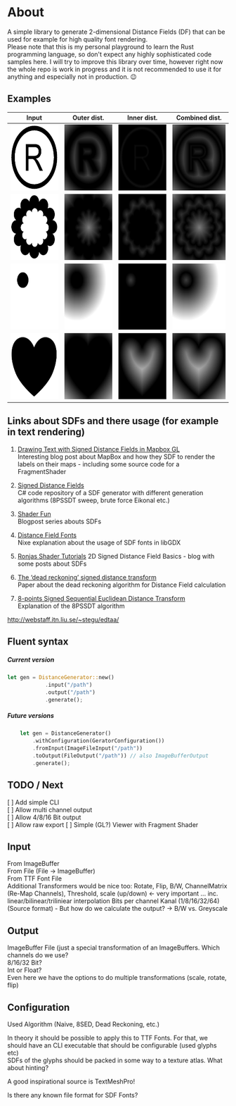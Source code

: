 # About

A simple library to generate 2-dimensional Distance Fields (DF) that can be used
for example for high quality font rendering.  
Please note that this is my personal playground to learn the Rust programming 
language, so don't expect any highly sophisticated code samples here. 
I will try to improve this library over time, however right now the whole repo
is work in progress and it is not recommended to use it for anything 
and especially not in production. 😉

## Examples

| Input | Outer dist. | Inner dist. | Combined dist.
| --- | --- | --- | --- |  
| <img alt="input image 1" src="assets/example_1_rgba_512x512.png" width="150" height="150" /> | <img alt="outer distance 1" src="output/odf_example_1_512x512.png" width="150" height="150" /> | <img alt="inner distance 1" src="output/idf_example_1_512x512.png" width="150" height="150" /> | <img alt="combined distance 1" src="output/cdf_example_1_512x512.png" width="150" height="150" /> 
| <img alt="input image 2" src="assets/example_2_rgba_512x512.png" width="150" height="150" /> | <img alt="outer distance 2" src="output/odf_example_2_512x512.png" width="150" height="150" /> | <img alt="inner distance 2" src="output/idf_example_2_512x512.png" width="150" height="150" /> | <img alt="combined distance 2" src="output/cdf_example_2_512x512.png" width="150" height="150" />
| <img alt="input image 3" src="assets/example_3_rgba_512x512.png" width="150" height="150" /> | <img alt="outer distance 3" src="output/odf_example_3_512x512.png" width="150" height="150" /> | <img alt="inner distance 3" src="output/idf_example_3_512x512.png" width="150" height="150" /> | <img alt="combined distance 3" src="output/cdf_example_3_512x512.png" width="150" height="150" />
| <img alt="input image 4" src="assets/example_4_rgba_512x512.png" width="150" height="150" /> | <img alt="outer distance 4" src="output/odf_example_4_512x512.png" width="150" height="150" /> | <img alt="inner distance 4" src="output/idf_example_4_512x512.png" width="150" height="150" /> | <img alt="combined distance 4" src="output/cdf_example_4_512x512.png" width="150" height="150" />


## Links about SDFs and there usage (for example in text rendering) 

1) [Drawing Text with Signed Distance Fields in Mapbox GL](https://blog.mapbox.com/drawing-text-with-signed-distance-fields-in-mapbox-gl-b0933af6f817)  
Interesting blog post about MapBox and how they SDF to render the labels on their maps - 
including some source code for a FragmentShader

1) [Signed Distance Fields](https://github.com/chriscummings100/signeddistancefields/blob/master/Assets/SignedDistanceFields/SignedDistanceFieldGenerator.cs)  
C# code repository of a SDF generator with different generation algorithms 
(8PSSDT sweep, brute force Eikonal etc.)

1) [Shader Fun](https://shaderfun.com/)  
Blogpost series abouts SDFs

1) [Distance Field Fonts](https://github.com/libgdx/libgdx/wiki/Distance-field-fonts)  
Nixe explanation about the usage of SDF fonts in libGDX  

1) [Ronjas Shader Tutorials](https://www.ronja-tutorials.com/2018/11/10/2d-sdf-basics.html)
2D Signed Distance Field Basics - blog with some posts about SDFs

1) [The ‘dead reckoning’ signed distance transform](https://perso.ensta-paris.fr/~manzaner/Download/IAD/Grevera_04.pdf)  
Paper about the dead reckoning algorithm for Distance Field calculation

1) [8-points Signed Sequential Euclidean Distance Transform](https://github.com/Lisapple/8SSEDT)  
Explanation of the 8PSSDT algorithm

http://webstaff.itn.liu.se/~stegu/edtaa/

## Fluent syntax

##### Current version
```rust
let gen = DistanceGenerator::new()
            .input("/path")
            .output("/path")
            .generate();
```

##### Future versions

```rust
    let gen = DistanceGenerator()
        .withConfiguration(GeratorConfiguration())
        .fromInput(ImageFileInput("/path"))
        .toOutput(FileOutput("/path")) // also ImageBufferOutput
        .generate();
```

## TODO / Next

[ ] Add simple CLI  
[ ] Allow multi channel output  
[ ] Allow 4/8/16 Bit output  
[ ] Allow raw export
[ ] Simple (GL?) Viewer with Fragment Shader 

## Input
From ImageBuffer  
From File (File -> ImageBuffer)  
From TTF Font File  
Additional Transformers would be nice too:
Rotate, Flip, B/W, ChannelMatrix (Re-Map Channels), Threshold,
scale (up/down) <- very important ... inc. linear/bilinear/triliniear interpolation
Bits per channel Kanal (1/8/16/32/64) (Source format) - 
But how do we calculate the output? ->  B/W vs. Greyscale

## Output  
ImageBuffer
File (just a special transformation of an ImageBuffers. Which channels do we use?   
8/16/32 Bit?  
Int or Float?  
Even here we have the options to do multiple transformations (scale, rotate, flip)  


## Configuration  
Used Algorithm (Naive, 8SED, Dead Reckoning, etc.)

In theory it should be possible to apply this to TTF Fonts. For that, we should have an CLI executable
that should be configurable (used glyphs etc)  
SDFs of the glyphs should be packed in some way to a texture atlas. What about hinting?

A good inspirational source is TextMeshPro!

Is there any known file format for SDF Fonts?
